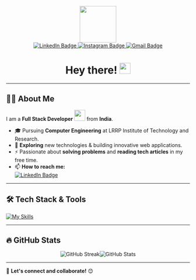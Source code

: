 <div id="header" align="center">
  <img src="https://media.giphy.com/media/M9gbBd9nbDrOTu1Mqx/giphy.gif" width="100"/>
</div>

<div id="badges" align="center">
  <a href="https://www.linkedin.com/in/aryanpatel1066/">
    <img src="https://img.shields.io/badge/LinkedIn-0077B5?style=for-the-badge&logo=linkedin&logoColor=white" alt="LinkedIn Badge"/>
  </a>
  <a href="https://www.instagram.com/Aryanpatel1066/">
    <img src="https://img.shields.io/badge/Instagram-E4405F?style=for-the-badge&logo=instagram&logoColor=white" alt="Instagram Badge"/>
  </a>
  <a href="mailto:aryanpatel1248@gmail.com">
    <img src="https://img.shields.io/badge/Gmail-D14836?style=for-the-badge&logo=gmail&logoColor=white" alt="Gmail Badge"/>
  </a>
</div>

<h1 align="center">
  Hey there! 
  <img src="https://media.giphy.com/media/hvRJCLFzcasrR4ia7z/giphy.gif" width="30px"/>
</h1>

---

## 👨‍💻 About Me  
I am a **Full Stack Developer** <img src="https://media.giphy.com/media/WUlplcMpOCEmTGBtBW/giphy.gif" width="30"> from **India**.  

- 🎓 Pursuing **Computer Engineering** at LRRP Institute of Technology and Research.  
- 🌱 **Exploring** new technologies & building innovative web applications.  
- ⚡ Passionate about **solving problems** and **reading tech articles** in my free time.  
- 📫 **How to reach me:**  
  [![LinkedIn Badge](https://img.shields.io/badge/-Aryan%20Patel-blue?style=flat&logo=Linkedin&logoColor=white)](https://www.linkedin.com/in/aryanpatel1066/)

---

## 🛠️ Tech Stack & Tools  
[![My Skills](https://skillicons.dev/icons?i=html,css,tailwind,js,react,mongodb,express,nodejs,python,mysql,git,github,linux)](https://skillicons.dev)

---

## 🔥 GitHub Stats  
 <div   style="overflow-x: auto;">
  <div style="display: flex; justify-content: center;">
    <img src="https://github-readme-streak-stats.herokuapp.com?user=Aryanpatel1066&theme=tokyonight&hide_border=true" alt="GitHub Streak" />
    <img src="https://github-readme-stats.vercel.app/api?username=Aryanpatel1066&show_icons=true&theme=tokyonight&hide_border=true" alt="GitHub Stats" />
  </div>
 </div>

 

 
---

🚀 **Let's connect and collaborate!** 😊  
